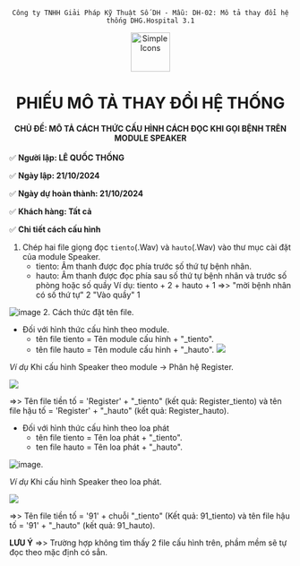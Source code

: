 <div align="center">

`Công ty TNHH Giải Pháp Kỹ Thuật Số DH - Mẫu: DH-02: Mô tả thay đổi hệ thống DHG.Hospital 3.1`

</div>

<div align="center">
  <img src="https://raw.githubusercontent.com/dh-hos/dhg.hospitalprinter/main/Deploy_Tools/Logo.ico" alt="Simple Icons" width=70>
  <h1>PHIẾU MÔ TẢ THAY ĐỔI HỆ THỐNG</h1>  
</div>
<div align="center">

#### CHỦ ĐỀ: MÔ TẢ CÁCH THỨC CẤU HÌNH CÁCH ĐỌC KHI GỌI BỆNH TRÊN MODULE SPEAKER

</div>

:white_check_mark: **Người lập: LÊ QUỐC THỐNG**

:white_check_mark: **Ngày lập: 21/10/2024**

:white_check_mark: **Ngày dự hoàn thành: 21/10/2024**

:white_check_mark: **Khách hàng: Tất cả**

:white_check_mark: **Chi tiết cách cấu hình**
1. Chép hai file giọng đọc `tiento`(.Wav) và `hauto`(.Wav) vào thư mục cài đặt của module Speaker.
   -  tiento: Âm thanh được đọc phía trước số thứ tự bệnh nhân.
   -  hauto: Âm thanh được đọc phía sau số thứ tự bệnh nhân và trước số phòng hoặc số quầy
    Ví dụ: tiento + 2 + hauto + 1 =>> "mời bệnh nhân có số thứ tự" 2 "Vào quầy" 1

![image](https://i.imgur.com/HnPhjZj.png)
2. Cách thức đặt tên file.

   - Đối với hình thức cấu hình theo module.
     + tên file tiento = Tên module cấu hình + "_tiento".
     + tên file hauto = Tên module cấu hình + "_hauto".
![](https://i.imgur.com/X9QeZIV.png)

*Ví dụ* Khi cấu hình Speaker theo module -> Phân hệ Register.

![](https://i.imgur.com/4h3ZGcq.png)

=>> Tên file tiền tố = 'Register' + "_tiento" (kết quả: Register_tiento) và tên file hậu tố = 'Register' + "_hauto" (kết quả: Register_hauto).

   - Đối với hình thức cấu hình theo loa phát
     + tên file tiento = Tên loa phát + "_tiento".
     + ten file hauto = Tên loa phát + "_hauto".

![image](https://i.imgur.com/VgP2mQK.png).

*Ví dụ* Khi cấu hình Speaker theo loa phát.

![](https://i.imgur.com/gVUINwv.png)

=>> Tên file tiền tố  = '91' + chuỗi "_tiento" (Kết quả: 91_tiento) và tên file hậu tố = '91' + "_hauto" (kết quả: 91_hauto).
     
**LƯU Ý** =>> Trường hợp không tìm thấy 2 file cấu hình trên, phầm mềm sẽ tự đọc theo mặc định có sẳn.


